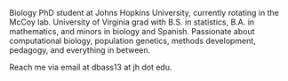 Biology PhD student at Johns Hopkins University, currently rotating in the McCoy lab. University of Virginia grad with B.S. in statistics, B.A. in mathematics, and minors in biology and Spanish. Passionate about computational biology, population genetics, methods development, pedagogy, and everything in between.

Reach me via email at dbass13 at jh dot edu.
